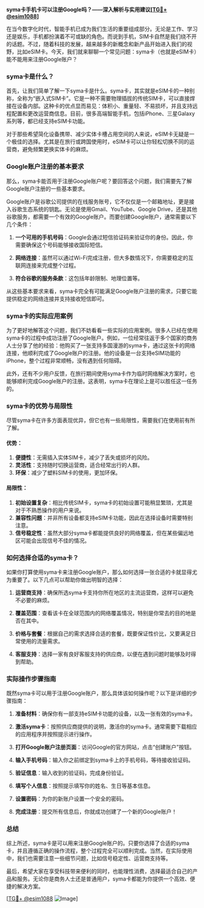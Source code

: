 **syma卡手机卡可以注册Google吗？——深入解析与实用建议[[TG💪+ @esim1088](https://t.me/s/esim1088)]**

在当今数字化时代，智能手机已成为我们生活的重要组成部分。无论是工作、学习还是娱乐，手机都扮演着不可或缺的角色。而说到手机，SIM卡自然是我们绕不开的话题。不过，随着科技的发展，越来越多的新概念和新产品开始进入我们的视野，比如eSIM卡。今天，我们就来聊聊一个常见问题：syma卡（也就是eSIM卡）能不能用来注册Google账户？

### syma卡是什么？

首先，让我们简单了解一下syma卡是什么。syma卡，其实就是eSIM卡的一种别称，全称为“嵌入式SIM卡”。它是一种不需要物理插拔的传统SIM卡，可以直接焊接在设备内部。这种卡的优点显而易见：体积小、重量轻、不易损坏，并且支持远程配置和更改运营商信息。目前，很多高端智能手机，包括iPhone、三星Galaxy系列等，都已经支持eSIM卡功能。

对于那些希望简化设备携带、减少实体卡槽占用空间的人来说，eSIM卡无疑是一个极佳的选择。尤其是在旅行或跨国使用时，eSIM卡可以让你轻松切换不同的运营商，避免频繁更换实体卡的麻烦。

### Google账户注册的基本要求

那么，syma卡能否用于注册Google账户呢？要回答这个问题，我们需要先了解Google账户注册的一些基本要求。

Google账户是谷歌公司提供的在线服务账号，它不仅仅是一个邮箱地址，更是接入谷歌生态系统的钥匙。无论是使用Gmail、YouTube、Google Drive，还是其他谷歌服务，都需要一个有效的Google账户。而要创建Google账户，通常需要以下几个条件：

1. **一个可用的手机号码**：Google会通过短信验证码来验证你的身份。因此，你需要确保这个号码能够接收国际短信。
   
2. **网络连接**：虽然可以通过Wi-Fi完成注册，但大多数情况下，你需要稳定的互联网连接来完成整个过程。

3. **符合谷歌的服务条款**：这包括年龄限制、地理位置等。

从这些基本要求来看，syma卡完全有可能满足Google账户注册的需求，只要它能提供稳定的网络连接并支持接收短信即可。

### syma卡的实际应用案例

为了更好地解答这个问题，我们不妨看看一些实际的应用案例。很多人已经在使用syma卡的过程中成功注册了Google账户。例如，一位经常往返于多个国家的商务人士分享了他的经验：他购买了一张支持多国漫游的syma卡，通过这张卡的网络连接，他顺利完成了Google账户的注册。他的设备是一台支持eSIM功能的iPhone，整个过程非常顺畅，没有遇到任何阻碍。

此外，还有不少用户反馈，在旅行期间使用syma卡作为临时网络解决方案时，也能够顺利完成Google账户的注册。这表明，syma卡在理论上是可以胜任这一任务的。

### syma卡的优势与局限性

尽管syma卡在许多方面表现优异，但它也有一些局限性，需要我们在使用前有所了解。

#### 优势：
1. **便捷性**：无需插入实体SIM卡，减少了丢失或损坏的风险。
2. **灵活性**：支持随时切换运营商，适合经常出行的人群。
3. **环保**：减少了塑料SIM卡的使用，更加环保。

#### 局限性：
1. **初始设置复杂**：相比传统SIM卡，syma卡的初始设置可能稍显繁琐，尤其是对于不熟悉操作的用户来说。
2. **兼容性问题**：并非所有设备都支持eSIM卡功能，因此在选择设备时需要特别注意。
3. **信号稳定性**：虽然大部分syma卡都能提供良好的网络覆盖，但在某些偏远地区可能会出现信号不佳的情况。

### 如何选择合适的syma卡？

如果你打算使用syma卡来注册Google账户，那么如何选择一张合适的卡就显得尤为重要了。以下几点可以帮助你做出明智的选择：

1. **运营商支持**：确保所选syma卡支持你所在地区的主流运营商，这样可以避免不必要的麻烦。
   
2. **覆盖范围**：查看该卡在全球范围内的网络覆盖情况，特别是你常去的目的地是否在其中。

3. **价格与套餐**：根据自己的需求选择合适的套餐，既要保证性价比，又要满足日常使用的流量需求。

4. **客服支持**：选择一家有良好客服支持的供应商，以便在遇到问题时能够及时得到帮助。

### 实际操作步骤指南

既然syma卡可以用于注册Google账户，那么具体该如何操作呢？以下是详细的步骤指南：

1. **准备材料**：确保你有一部支持eSIM卡功能的设备，以及一张有效的syma卡。

2. **激活syma卡**：按照供应商提供的说明，激活你的syma卡。通常需要下载相应的应用程序并按照提示进行操作。

3. **打开Google账户注册页面**：访问Google的官方网站，点击“创建账户”按钮。

4. **输入手机号码**：输入你之前绑定到syma卡上的手机号码，等待接收验证码。

5. **验证信息**：输入收到的验证码，完成身份验证。

6. **填写个人信息**：按照提示填写你的姓名、生日等基本信息。

7. **设置密码**：为你的新账户设置一个安全的密码。

8. **完成注册**：提交所有信息后，你就成功创建了一个新的Google账户！

### 总结

综上所述，syma卡是可以用来注册Google账户的。只要你选择了合适的syma卡，并且遵循正确的操作流程，整个过程完全可以顺利完成。当然，在实际使用中，我们也需要注意一些细节问题，比如信号稳定性、运营商支持等。

最后，希望大家在享受科技带来便利的同时，也能理性消费，选择最适合自己的产品和服务。无论你是商务人士还是普通用户，syma卡都能为你提供一个高效、便捷的解决方案。

[[TG💪+ @esim1088](https://t.me/s/esim1088) ![Image](https://i.postimg.cc/4NQfJmqS/Snipaste-2025-05-13-00-14-12.png)]